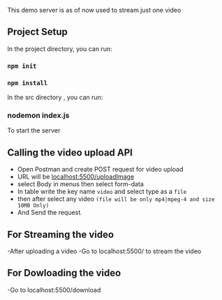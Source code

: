 This demo server is as of now used to stream just one video

## Project Setup
In the project directory, you can run:

### `npm init`
### `npm install`

In the src directory , you can run:

### nodemon index.js
To start the server

## Calling the video upload API
- Open Postman and create POST request for video upload
- URL will be [localhost:5500/uploadImage](http://localhost:3000/uploadVideo)
- select Body in menus then select form-data
- In table write the key name `video` and select type as a `file`
- then after select any video `(file will be only mp4|mpeg-4 and size 10MB Only)`
- And Send the request.

## For Streaming the video
-After uploading a video
-Go to localhost:5500/ to stream the video

## For Dowloading the video
-Go to localhost:5500/download 
